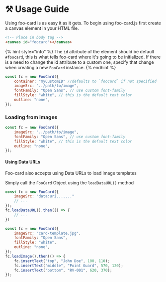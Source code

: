 # ⚒ Usage Guide

Using foo-card is as easy it as it gets. To begin using foo-card.js first create a canvas element in your HTML file.

```html
<!-- Place in body tag -->
<canvas id="foocard"></canvas>
```

{% hint style="info" %}
The `id` attribute of the element should be default `#foocard`, this is what tells foo-card where it's going to be initialized. If there is a need to change the id attribute to a custom one, specify that change when creating a new `FooCard` instance.
{% endhint %}

```javascript
const fc = new FooCard({
    container: "myCustomID" //defaults to `foocard` if not specified
    imageSrc: "../path/to/image",
    fontFamily: "Open Sans", // use custom font-family
    fillStyle: "white", // this is the default text color
    outline: "none",
});
```

### Loading from images

```javascript
const fc = new FooCard({
    imageSrc: "../path/to/image",
    fontFamily: "Open Sans", // use custom font-family
    fillStyle: "white", // this is the default text color
    outline: "none",
});
```

#### Using Data URLs

Foo-card also accepts using Data URLs to load image templates

Simply call the `FooCard` Object using the `loadDataURL()` method

```javascript
const fc = new FooCard({
    imageSrc: "data:uri......."
    // ...
});
fc.loadDataURL().then(() => {
    // ...
})
```

```javascript
const fc = new FooCard({
    imageSrc: "card-template.jpg",
    fontFamily: "Open Sans",
    fillStyle: "white",
    outline: "none",
});
fc.loadImage().then(() => {
    fc.insertText("top", "John Doe", 100, 110);
    fc.insertText("middle", "Point Guard", 570, 120);
    fc.insertText("bottom", "RV-001", 620, 370);
});
```
